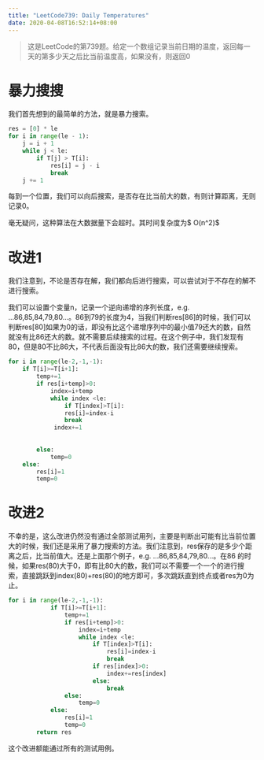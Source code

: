 ```yaml
---
title: "LeetCode739: Daily Temperatures"
date: 2020-04-08T16:52:14+08:00
---
```


> 这是LeetCode的第739题。给定一个数组记录当前日期的温度，返回每一天的第多少天之后比当前温度高，如果没有，则返回0

# 暴力搜搜

我们首先想到的最简单的方法，就是暴力搜索。

```python
res = [0] * le
for i in range(le - 1):
    j = i + 1
    while j < le:
        if T[j] > T[i]:
            res[i] = j - i
            break
	j += 1
```

每到一个位置，我们可以向后搜索，是否存在比当前大的数，有则计算距离，无则记录0。

毫无疑问，这种算法在大数据量下会超时。其时间复杂度为$ O(n^2)$ 

# 改进1

我们注意到，不论是否存在解，我们都向后进行搜索，可以尝试对于不存在的解不进行搜索。

我们可以设置个变量n，记录一个逆向递增的序列长度，e.g. ...86,85,84,79,80...。86到79的长度为4，当我们判断res[86]的时候，我们可以判断res[80]如果为0的话，即没有比这个递增序列中的最小值79还大的数，自然就没有比86还大的数。就不需要后续搜索的过程。在这个例子中，我们发现有80，但是80不比86大，不代表后面没有比86大的数，我们还需要继续搜索。



```python
for i in range(le-2,-1,-1):
    if T[i]>=T[i+1]:
        temp+=1
        if res[i+temp]>0:
            index=i+temp
            while index <le:
                if T[index]>T[i]:
                res[i]=index-i
                break
             index+=1
            
        
        else:
            temp=0
    else:
        res[i]=1
        temp=0
```

# 改进2

不幸的是，这么改进仍然没有通过全部测试用列，主要是判断出可能有比当前位置大的时候，我们还是采用了暴力搜索的方法。我们注意到，res保存的是多少个距离之后，比当前值大。还是上面那个例子，e.g. ...86,85,84,79,80...。在86 的时候，如果res(80)大于0，即有比80大的数，我们可以不需要一个一个的进行搜索，直接跳跃到index(80)+res(80)的地方即可，多次跳跃直到终点或者res为0为止。

```python
for i in range(le-2,-1,-1):
            if T[i]>=T[i+1]:
                temp+=1
                if res[i+temp]>0:
                    index=i+temp
                    while index <le:
                        if T[index]>T[i]:
                            res[i]=index-i
                            break
                        if res[index]>0:
                            index+=res[index]
                        else:
                            break                
                else:
                    temp=0
            else:
                res[i]=1
                temp=0
        return res
```



这个改进额能通过所有的测试用例。